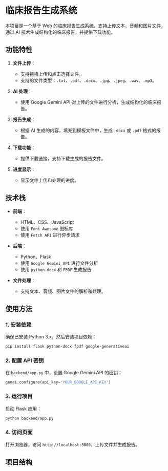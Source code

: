 # 临床报告生成系统

本项目是一个基于 Web 的临床报告生成系统，支持上传文本、音频和图片文件，通过 AI 技术生成结构化的临床报告，并提供下载功能。

## 功能特性

1. **文件上传**：
   - 支持拖拽上传和点击选择文件。
   - 支持的文件类型：`.txt`、`.pdf`、`.docx`、`.jpg`、`.jpeg`、`.wav`、`.mp3`。

2. **AI 处理**：
   - 使用 Google Gemini API 对上传的文件进行分析，生成结构化的临床报告。

3. **报告生成**：
   - 根据 AI 生成的内容，填充到模板文件中，生成 `.docx` 或 `.pdf` 格式的报告。

4. **下载功能**：
   - 提供下载链接，支持下载生成的报告文件。

5. **进度显示**：
   - 显示文件上传和处理的进度。

## 技术栈

- **前端**：
  - HTML、CSS、JavaScript
  - 使用 `Font Awesome` 图标库
  - 使用 `Fetch API` 进行异步请求

- **后端**：
  - Python、Flask
  - 使用 `Google Gemini API` 进行文件分析
  - 使用 `python-docx` 和 `FPDF` 生成报告

- **文件处理**：
  - 支持文本、音频、图片文件的解析和处理。

## 使用方法

### 1. 安装依赖

确保已安装 Python 3.x，然后安装项目依赖：

```bash
pip install flask python-docx fpdf google-generativeai
```

### 2. 配置 API 密钥

在 `backend/app.py` 中，设置 Google Gemini API 的密钥：

```python
genai.configure(api_key='YOUR_GOOGLE_API_KEY')
```

### 3. 运行项目

启动 Flask 应用：

```bash
python backend/app.py
```

### 4. 访问页面

打开浏览器，访问 `http://localhost:5000`，上传文件并生成报告。

## 项目结构 